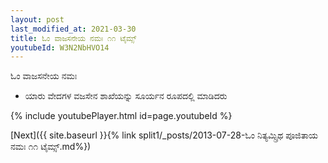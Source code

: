 ```yaml
---
layout: post
last_modified_at: 2021-03-30
title: ಓಂ ವಾಜಸನೇಯ ನಮಃ ೧೧ ಟೈಮ್ಸ್
youtubeId: W3N2NbHVO14
---
```

 
 
 ಓಂ ವಾಜಸನೇಯ ನಮಃ  
 
 -  ಯಾರು ವೇದಗಳ ವಜಸೇನ ಶಾಖೆಯನ್ನು ಸೂರ್ಯನ ರೂಪದಲ್ಲಿ ಮಾಡಿದರು 
 
  
 
  
 
 
 
 
 
 


{% include youtubePlayer.html id=page.youtubeId %}
 
[Next]({{ site.baseurl }}{% link  split1/_posts/2013-07-28-ಓಂ ನಿತ್ಯಮ್ಸ್ರಿಥ ಪೂಜಿತಾಯ ನಮಃ ೧೧ ಟೈಮ್ಸ್.md%})
 
